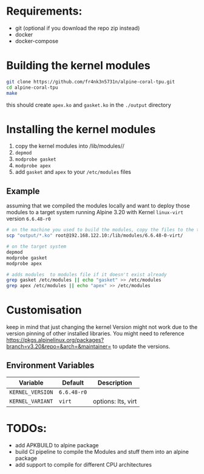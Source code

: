 # Requirements:
- git (optional if you download the repo zip instead)
- docker
- docker-compose

# Building the kernel modules
```bash
git clone https://github.com/fr4nk3n5731n/alpine-coral-tpu.git
cd alpine-coral-tpu
make
```
this should create `apex.ko` and `gasket.ko` in the `./output` directory

# Installing the kernel modules
1. copy the kernel modules into /lib/modules/<kernel-version>/
2. `depmod`
3. `modprobe gasket`
3. `modprobe apex`
4. add `gasket` and `apex` to your `/etc/modules` files

## Example
assuming that we compiled the modules locally and want to deploy those modules to a target system running Alpine 3.20 with Kernel `linux-virt` version `6.6.48-r0`
```bash
# on the machine you used to build the modules, copy the files to the target system
scp "output/*.ko" root@192.168.122.10:/lib/modules/6.6.48-0-virt/

# on the target system
depmod
modprobe gasket
modprobe apex

# adds modules  to modules file if it doesn't exist already
grep gasket /etc/modules || echo "gasket" >> /etc/modules
grep apex /etc/modules || echo "apex" >> /etc/modules
```

# Customisation
keep in mind that just changing the kernel Version might not work due to the version pinning of other installed libraries.
You might need to reference https://pkgs.alpinelinux.org/packages?branch=v3.20&repo=&arch=&maintainer= to update the versions.
## Environment Variables
| Variable         | Default     | Description        |
|------------------|-------------|--------------------|
| `KERNEL_VERSION` | `6.6.48-r0` |                    |
| `KERNEL_VARIANT` | `virt`      | options: lts, virt |

# TODOs:
- add APKBUILD to alpine package
- build CI pipeline to compile the Modules and stuff them into an alpine package
- add support to compile for different CPU architectures